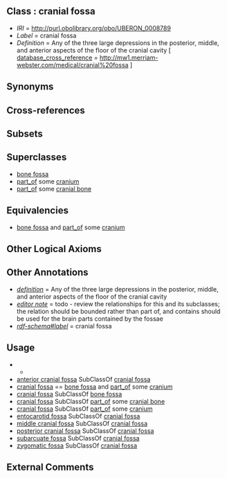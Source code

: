 
## Class : cranial fossa

 * *IRI* = http://purl.obolibrary.org/obo/UBERON_0008789
 * *Label* = cranial fossa
 * *Definition* = Any of the three large depressions in the posterior, middle, and anterior aspects of the floor of the cranial cavity [ [database_cross_reference](../../ef/oboInOwl#hasDbXref.md) = http://mw1.merriam-webster.com/medical/cranial%20fossa ]

## Synonyms


## Cross-references


## Subsets


## Superclasses

 * [bone fossa](../../UBERON/04/UBERON_0004704.md)
 * [part_of](../../BFO/50/BFO_0000050.md) some [cranium](../../UBERON/28/UBERON_0003128.md)
 * [part_of](../../BFO/50/BFO_0000050.md) some [cranial bone](../../UBERON/66/UBERON_0004766.md)

## Equivalencies

 * [bone fossa](../../UBERON/04/UBERON_0004704.md) and [part_of](../../BFO/50/BFO_0000050.md) some [cranium](../../UBERON/28/UBERON_0003128.md)

## Other Logical Axioms


## Other Annotations

 * *[definition](../../IAO/15/IAO_0000115.md)* = Any of the three large depressions in the posterior, middle, and anterior aspects of the floor of the cranial cavity
 * *[editor note](../../IAO/16/IAO_0000116.md)* = todo - review the relationships for this and its subclasses; the relation should be bounded rather than part of, and contains should be used for the brain parts contained by the fossae
 * *[rdf-schema#label](../../el/rdf-schema#label.md)* = cranial fossa

## Usage

 * -
 * [anterior cranial fossa](../../UBERON/20/UBERON_0003720.md) SubClassOf [cranial fossa](../../UBERON/89/UBERON_0008789.md)
 * [cranial fossa](../../UBERON/89/UBERON_0008789.md) == [bone fossa](../../UBERON/04/UBERON_0004704.md) and [part_of](../../BFO/50/BFO_0000050.md) some [cranium](../../UBERON/28/UBERON_0003128.md)
 * [cranial fossa](../../UBERON/89/UBERON_0008789.md) SubClassOf [bone fossa](../../UBERON/04/UBERON_0004704.md)
 * [cranial fossa](../../UBERON/89/UBERON_0008789.md) SubClassOf [part_of](../../BFO/50/BFO_0000050.md) some [cranial bone](../../UBERON/66/UBERON_0004766.md)
 * [cranial fossa](../../UBERON/89/UBERON_0008789.md) SubClassOf [part_of](../../BFO/50/BFO_0000050.md) some [cranium](../../UBERON/28/UBERON_0003128.md)
 * [entocarotid fossa](../../UBERON/18/UBERON_0018318.md) SubClassOf [cranial fossa](../../UBERON/89/UBERON_0008789.md)
 * [middle cranial fossa](../../UBERON/22/UBERON_0003722.md) SubClassOf [cranial fossa](../../UBERON/89/UBERON_0008789.md)
 * [posterior cranial fossa](../../UBERON/88/UBERON_0008788.md) SubClassOf [cranial fossa](../../UBERON/89/UBERON_0008789.md)
 * [subarcuate fossa](../../UBERON/95/UBERON_0003995.md) SubClassOf [cranial fossa](../../UBERON/89/UBERON_0008789.md)
 * [zygomatic fossa](../../UBERON/68/UBERON_0013468.md) SubClassOf [cranial fossa](../../UBERON/89/UBERON_0008789.md)

## External Comments

